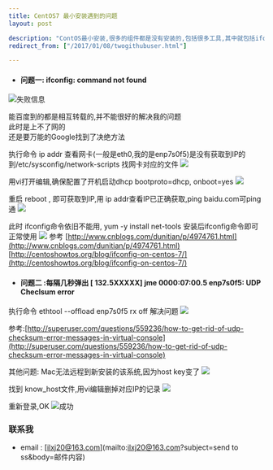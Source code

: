 ```yaml
---
title: CentOS7 最小安装遇到的问题
layout: post

description: "ContOS最小安装,很多的组件都是没有安装的,包括很多工具,其中就包括ifconfig命令"
redirect_from: ["/2017/01/08/twogithubuser.html"]

---
```

* #### 问题一: ifconfig: command not found ##
![失败信息](/res/0210/1.png)

能百度到的都是相互转载的,并不能很好的解决我的问题  
此时是上不了网的  
还是要万能的Google找到了决绝方法

执行命令 ip addr  查看网卡(一般是eth0,我的是enp7s0f5)是没有获取到IP的
到/etc/sysconfig/network-scripts 找网卡对应的文件
![](/res/0210/2.png)

用vi打开编辑,确保配置了开机启动dhcp  bootproto=dhcp, onboot=yes
![](/res/0210/3.png)

重启 reboot , 即可获取到IP,用 ip addr查看IP已正确获取,ping baidu.com可ping通
![](/res/0210/4.png)

此时 ifconfig命令依旧不能用,
yum -y install net-tools 安装后ifconfig命令即可正常使用
![](/res/0210/5.png)
参考
[http://www.cnblogs.com/dunitian/p/4974761.html](http://www.cnblogs.com/dunitian/p/4974761.html)  
[http://centoshowtos.org/blog/ifconfig-on-centos-7/](http://centoshowtos.org/blog/ifconfig-on-centos-7/)

* #### 问题二 :每隔几秒弹出 [  132.5XXXXX] jme 0000:07:00.5 enp7s0f5: UDP Checlsum error ###
执行命令 ethtool  --offload enp7s0f5 rx off  解决问题
![](/res/0210/6.png)

参考:[http://superuser.com/questions/559236/how-to-get-rid-of-udp-checksum-error-messages-in-virtual-console](http://superuser.com/questions/559236/how-to-get-rid-of-udp-checksum-error-messages-in-virtual-console)


其他问题: Mac无法远程到新安装的该系统,因为host key变了
![](/res/0210/7.png)

找到 know_host文件,用vi编辑删掉对应IP的记录
![](/res/0210/8.png)

重新登录,OK
![成功](/res/0210/9.png)


### 联系我
 * email : [ilxj20@163.com](mailto:ilxj20@163.com?subject=send to ss&body=邮件内容)
 <!-- subject后面不能跟中文,否则后果很杯具-->
